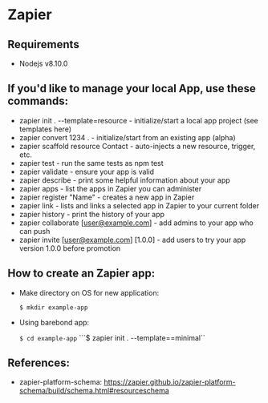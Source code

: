 # Zapier

## Requirements

+ Nodejs v8.10.0

## If you'd like to manage your local App, use these commands:

+ zapier init . --template=resource - initialize/start a local app project (see templates here)
+ zapier convert 1234 . - initialize/start from an existing app (alpha)
+ zapier scaffold resource Contact - auto-injects a new resource, trigger, etc.
+ zapier test - run the same tests as npm test
+ zapier validate - ensure your app is valid
+ zapier describe - print some helpful information about your app
+ zapier apps - list the apps in Zapier you can administer
+ zapier register "Name" - creates a new app in Zapier
+ zapier link - lists and links a selected app in Zapier to your current folder
+ zapier history - print the history of your app
+ zapier collaborate [user@example.com] - add admins to your app who can push
+ zapier invite [user@example.com] [1.0.0] - add users to try your app version 1.0.0 before 
promotion

## How to create an Zapier app:  

+ Make directory on OS for new application:

    ```$ mkdir example-app```

+ Using barebond app:

    ```$ cd example-app```
    ```$ zapier init . --template==minimal``

## References:

+ zapier-platform-schema: <https://zapier.github.io/zapier-platform-schema/build/schema.html#resourceschema>

